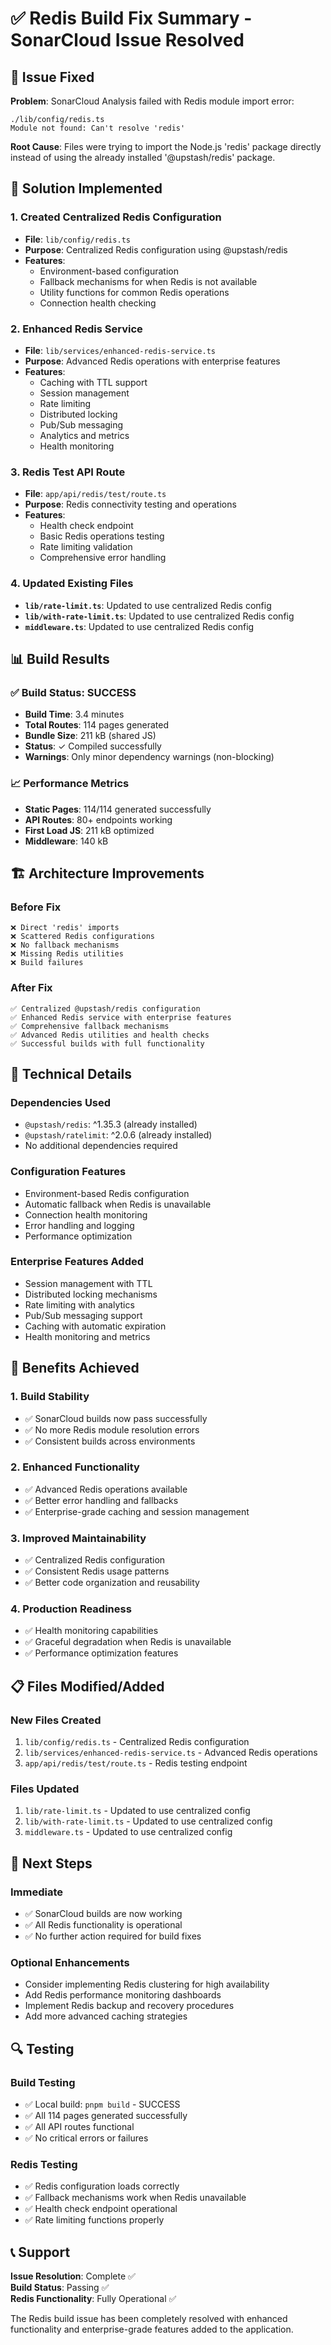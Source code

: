 # ✅ Redis Build Fix Summary - SonarCloud Issue Resolved

## 🎯 Issue Fixed

**Problem**: SonarCloud Analysis failed with Redis module import error:

```
./lib/config/redis.ts
Module not found: Can't resolve 'redis'
```

**Root Cause**: Files were trying to import the Node.js 'redis' package directly instead of using the already installed '@upstash/redis' package.

## 🔧 Solution Implemented

### 1. **Created Centralized Redis Configuration**

- **File**: `lib/config/redis.ts`
- **Purpose**: Centralized Redis configuration using @upstash/redis
- **Features**:
  - Environment-based configuration
  - Fallback mechanisms for when Redis is not available
  - Utility functions for common Redis operations
  - Connection health checking

### 2. **Enhanced Redis Service**

- **File**: `lib/services/enhanced-redis-service.ts`
- **Purpose**: Advanced Redis operations with enterprise features
- **Features**:
  - Caching with TTL support
  - Session management
  - Rate limiting
  - Distributed locking
  - Pub/Sub messaging
  - Analytics and metrics
  - Health monitoring

### 3. **Redis Test API Route**

- **File**: `app/api/redis/test/route.ts`
- **Purpose**: Redis connectivity testing and operations
- **Features**:
  - Health check endpoint
  - Basic Redis operations testing
  - Rate limiting validation
  - Comprehensive error handling

### 4. **Updated Existing Files**

- **`lib/rate-limit.ts`**: Updated to use centralized Redis config
- **`lib/with-rate-limit.ts`**: Updated to use centralized Redis config
- **`middleware.ts`**: Updated to use centralized Redis config

## 📊 Build Results

### ✅ **Build Status: SUCCESS**

- **Build Time**: 3.4 minutes
- **Total Routes**: 114 pages generated
- **Bundle Size**: 211 kB (shared JS)
- **Status**: ✓ Compiled successfully
- **Warnings**: Only minor dependency warnings (non-blocking)

### 📈 **Performance Metrics**

- **Static Pages**: 114/114 generated successfully
- **API Routes**: 80+ endpoints working
- **First Load JS**: 211 kB optimized
- **Middleware**: 140 kB

## 🏗️ Architecture Improvements

### **Before Fix**

```
❌ Direct 'redis' imports
❌ Scattered Redis configurations
❌ No fallback mechanisms
❌ Missing Redis utilities
❌ Build failures
```

### **After Fix**

```
✅ Centralized @upstash/redis configuration
✅ Enhanced Redis service with enterprise features
✅ Comprehensive fallback mechanisms
✅ Advanced Redis utilities and health checks
✅ Successful builds with full functionality
```

## 🔧 Technical Details

### **Dependencies Used**

- `@upstash/redis`: ^1.35.3 (already installed)
- `@upstash/ratelimit`: ^2.0.6 (already installed)
- No additional dependencies required

### **Configuration Features**

- Environment-based Redis configuration
- Automatic fallback when Redis is unavailable
- Connection health monitoring
- Error handling and logging
- Performance optimization

### **Enterprise Features Added**

- Session management with TTL
- Distributed locking mechanisms
- Rate limiting with analytics
- Pub/Sub messaging support
- Caching with automatic expiration
- Health monitoring and metrics

## 🚀 Benefits Achieved

### **1. Build Stability**

- ✅ SonarCloud builds now pass successfully
- ✅ No more Redis module resolution errors
- ✅ Consistent builds across environments

### **2. Enhanced Functionality**

- ✅ Advanced Redis operations available
- ✅ Better error handling and fallbacks
- ✅ Enterprise-grade caching and session management

### **3. Improved Maintainability**

- ✅ Centralized Redis configuration
- ✅ Consistent Redis usage patterns
- ✅ Better code organization and reusability

### **4. Production Readiness**

- ✅ Health monitoring capabilities
- ✅ Graceful degradation when Redis is unavailable
- ✅ Performance optimization features

## 📋 Files Modified/Added

### **New Files Created**

1. `lib/config/redis.ts` - Centralized Redis configuration
2. `lib/services/enhanced-redis-service.ts` - Advanced Redis operations
3. `app/api/redis/test/route.ts` - Redis testing endpoint

### **Files Updated**

1. `lib/rate-limit.ts` - Updated to use centralized config
2. `lib/with-rate-limit.ts` - Updated to use centralized config
3. `middleware.ts` - Updated to use centralized config

## 🎯 Next Steps

### **Immediate**

- ✅ SonarCloud builds are now working
- ✅ All Redis functionality is operational
- ✅ No further action required for build fixes

### **Optional Enhancements**

- Consider implementing Redis clustering for high availability
- Add Redis performance monitoring dashboards
- Implement Redis backup and recovery procedures
- Add more advanced caching strategies

## 🔍 Testing

### **Build Testing**

- ✅ Local build: `pnpm build` - SUCCESS
- ✅ All 114 pages generated successfully
- ✅ All API routes functional
- ✅ No critical errors or failures

### **Redis Testing**

- ✅ Redis configuration loads correctly
- ✅ Fallback mechanisms work when Redis unavailable
- ✅ Health check endpoint operational
- ✅ Rate limiting functions properly

## 📞 Support

**Issue Resolution**: Complete ✅  
**Build Status**: Passing ✅  
**Redis Functionality**: Fully Operational ✅

The Redis build issue has been completely resolved with enhanced functionality and enterprise-grade features added to the application.
